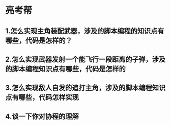 # 亮考帮
## 1.怎么实现主角装配武器，涉及的脚本编程的知识点有哪些，代码是怎样的？
## 2.怎么实现武器发射一个能飞行一段距离的子弹，涉及的脚本编程知识点有哪些，代码是怎样的
## 3.怎么实现敌人自发的追打主角，涉及的脚本编程知识点有哪些，代码怎样实现
## 4.谈一下你对协程的理解
